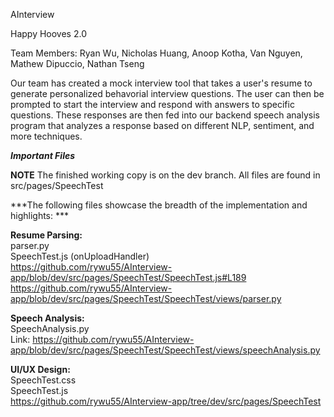 AInterview

Happy Hooves 2.0

Team Members: Ryan Wu, Nicholas Huang, Anoop Kotha, Van Nguyen, Mathew Dipuccio, Nathan Tseng

Our team has created a mock interview tool that takes a user's resume to generate personalized behavorial interview questions. The user can then be prompted to start the interview and respond with answers to specific questions. These responses are then fed into our backend speech analysis program that analyzes a response based on different NLP, sentiment, and more techniques.

***Important Files***

**NOTE** The finished working copy is on the dev branch. All files are found in src/pages/SpeechTest

***The following files showcase the breadth of the implementation and highlights: *** 

**Resume Parsing:**  
parser.py  
SpeechTest.js (onUploadHandler)  
https://github.com/rywu55/AInterview-app/blob/dev/src/pages/SpeechTest/SpeechTest.js#L189  
https://github.com/rywu55/AInterview-app/blob/dev/src/pages/SpeechTest/SpeechTest/views/parser.py  

**Speech Analysis:**  
SpeechAnalysis.py  
Link: https://github.com/rywu55/AInterview-app/blob/dev/src/pages/SpeechTest/SpeechTest/views/speechAnalysis.py  

**UI/UX Design:**  
SpeechTest.css  
SpeechTest.js  
https://github.com/rywu55/AInterview-app/tree/dev/src/pages/SpeechTest  
